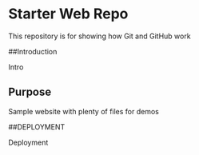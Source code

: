 # Starter Web Repo

This repository is for showing how Git and GitHub work

##Introduction

Intro

## Purpose

Sample website with plenty of files for demos

##DEPLOYMENT

Deployment